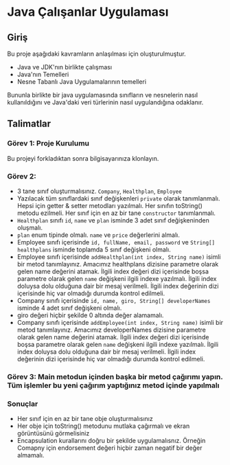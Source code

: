 # Java Çalışanlar Uygulaması

## Giriş

Bu proje aşağıdaki kavramların anlaşılması için oluşturulmuştur.

* Java ve JDK'nın birlikte çalışması
* Java'nın Temelleri
* Nesne Tabanlı Java Uygulamalarının temelleri

Bununla birlikte bir java uygulamasında sınıfların ve nesnelerin nasıl kullanıldığını ve Java'daki veri türlerinin nasıl uygulandığına odaklanır.

## Talimatlar

### Görev 1: Proje Kurulumu
Bu projeyi forkladıktan sonra bilgisayarınıza klonlayın.

### Görev 2: 
 * 3 tane sınıf oluşturmalısınız. ```Company```, ```Healthplan```, ```Employee```
 * Yazılacak tüm sınıflardaki sınıf değişkenleri  ```private``` olarak tanımlanmalı. Hepsi için getter & setter metodları yazılmalı. Her sınıfın toString() metodu ezilmeli. Her sınıf için en az bir tane ```constructor``` tanımlanmalı.
 * ```Healthplan``` sınıfı  ```id```, ```name``` ve ```plan``` isminde 3 adet sınıf değişkeninden oluşmalı.
 * ```plan``` enum tipinde olmalı. ```name``` ve ```price``` değerlerini almalı.
 * Employee sınıfı içerisinde ```id, fullName, email, password``` ve ```String[] healthplans``` isminde toplamda 5 sınıf değişkeni olmalı.
 * Employee sınıfı içerisinde ```addHealthplan(int index, String name)``` isimli bir metod tanımlayınız. Amacımız healthplans dizisine parametre olarak gelen name değerini atamak. İlgili index değeri dizi içerisinde boşsa parametre olarak gelen ```name``` değişkeni ilgili indexe yazılmalı. İlgili index doluysa dolu olduğuna dair bir mesaj verilmeli. İlgili index değerinin dizi içerisinde hiç var olmadığı durumda kontrol edilmeli.
 * Company sınıfı içerisinde ```id, name, giro, String[] developerNames``` isminde 4 adet sınıf değişkeni olmalı.
 * giro değeri hiçbir şekilde 0 altında değer alamamalı.
 * Company sınıfı içerisinde ```addEmployee(int index, String name)``` isimli bir metod tanımlayınız. Amacımız developerNames dizisine parametre olarak gelen name değerini atamak. İlgili index değeri dizi içerisinde boşsa parametre olarak gelen ```name``` değişkeni ilgili indexe yazılmalı. İlgili index doluysa dolu olduğuna dair bir mesaj verilmeli. İlgili index değerinin dizi içerisinde hiç var olmadığı durumda kontrol edilmeli.


### Görev 3: Main metodun içinden başka bir metod çağırımı yapın. Tüm işlemler bu yeni çağırım yaptığınız metod içinde yapılmalı

### Sonuçlar
 * Her sınıf için en az bir tane obje oluşturmalısınız
 * Her obje için toString() metodunu mutlaka çağırmalı ve ekran görüntüsünü görmelisiniz
 * Encapsulation kurallarını doğru bir şekilde uygulamalısnız. Örneğin Comapny için endorsement değeri hiçbir zaman negatif bir değer almamalı.
   
 
